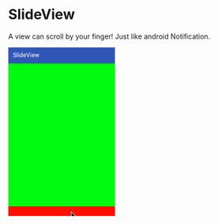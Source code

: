 # SlideView

A view can scroll by your finger! Just like android Notification.

![](slideview.gif)

